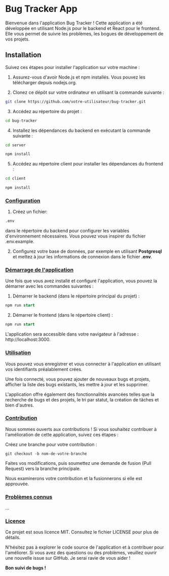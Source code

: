 # Bug Tracker App
Bienvenue dans l'application Bug Tracker ! Cette application a été développée en utilisant Node.js pour le backend et React pour le frontend. Elle vous permet de suivre les problèmes, les bogues  de développement de vos projets.

## Installation
Suivez ces étapes pour installer l'application sur votre machine :

1. Assurez-vous d'avoir Node.js et npm installés. Vous pouvez les télécharger depuis nodejs.org.

2. Clonez ce dépôt sur votre ordinateur en utilisant la commande suivante :

```bash
git clone https://github.com/votre-utilisateur/bug-tracker.git
```
3. Accédez au répertoire du projet :
```bash
cd bug-tracker
```
4. Installez les dépendances du backend en exécutant la commande suivante :
```bash
cd server
```
```bash
npm install
```

5. Accédez au répertoire client pour installer les dépendances du frontend :

```bash
cd client
```
```bash
npm install
```
### <u>Configuration</u>
1. Créez un fichier:
 ```bash 
.env
```  
dans le répertoire du backend pour configurer les variables d'environnement nécessaires. Vous pouvez vous inspirer du fichier .env.example.

2. Configurez votre base de données, par exemple en utilisant __Postgresql__ et mettez à jour les informations de connexion dans le fichier __.env__.

### <u>Démarrage de l'application</u>
Une fois que vous avez installé et configuré l'application, vous pouvez la démarrer avec les commandes suivantes :

1. Démarrer le backend (dans le répertoire principal du projet) :


```sql
npm run start
```
2. Démarrer le frontend (dans le répertoire client) :

```sql
npm run start
```
L'application sera accessible dans votre navigateur à l'adresse :  http://localhost:3000.

### <u>Utilisation</u>
Vous pouvez vous enregistrer et vous connecter à l'application en utilisant vos identifiants préalablement crées.

Une fois connecté, vous pouvez ajouter de nouveaux bugs et projets, afficher la liste des bugs existants, les mettre à jour et les supprimer.

L'application offre également des fonctionnalités avancées telles que la recherche de bugs et des projets, le tri par statut, la création de tâches et bien d'autres.

### <u>Contribution</u>
Nous sommes ouverts aux contributions ! Si vous souhaitez contribuer à l'amélioration de cette application, suivez ces étapes :

Créez une branche pour votre contribution :


```git
git checkout -b nom-de-votre-branche
```
Faites vos modifications, puis soumettez une demande de fusion (Pull Request) vers la branche principale.

Nous examinerons votre contribution et la fusionnerons si elle est approuvée.

### <u>Problèmes connus</u>
...
### <u>Licence</u>
Ce projet est sous licence MIT. Consultez le fichier LICENSE pour plus de détails.

N'hésitez pas à explorer le code source de l'application et à contribuer pour l'améliorer. Si vous avez des questions ou des problèmes, veuillez ouvrir une nouvelle issue sur GitHub. Je serai ravie de vous aider !

__Bon suivi de bugs !__